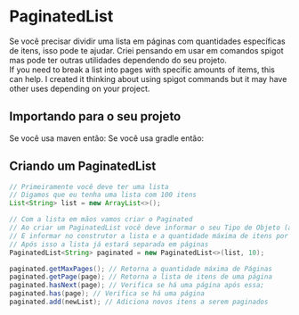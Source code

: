 # PaginatedList
Se você precisar dividir uma lista em páginas com quantidades específicas de itens, isso pode te ajudar. Criei pensando em usar em comandos spigot mas pode ter outras utilidades dependendo do seu projeto.
<br>
If you need to break a list into pages with specific amounts of items, this can help. I created it thinking about using spigot commands but it may have other uses depending on your project.

## Importando para o seu projeto
Se você usa maven então:
Se você usa gradle então:

## Criando um PaginatedList
```java
// Primeiramente você deve ter uma lista
// Digamos que eu tenha uma lista com 100 itens
List<String> list = new ArrayList<>();

// Com a lista em mãos vamos criar o Paginated
// Ao criar um PaginatedList você deve informar o seu Tipo de Objeto (aqui no caso String)
// E informar no construtor a lista e a quantidade máxima de itens por página
// Após isso a lista já estará separada em páginas
PaginatedList<String> paginated = new PaginatedList<>(list, 10);

paginated.getMaxPages(); // Retorna a quantidade máxima de Páginas
paginated.getPage(page); // Retorna a lista de itens de uma página
paginated.hasNext(page); // Verifica se há uma página após essa;
paginated.has(page); // Verifica se há uma página
paginated.add(newList); // Adiciona novos itens a serem paginados
```
